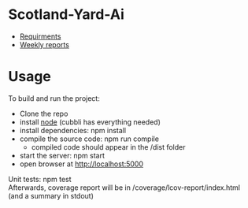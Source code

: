 # Scotland-Yard-Ai
*  [Requirments](/documentation/requirments.md)
* [Weekly reports](/documentation/reports)

# Usage
To build and run the project:
* Clone the repo
* install [node](https://nodejs.org/en/download/) (cubbli has everything needed)
* install dependencies: npm install
* compile the source code: npm run compile
  * compiled code should appear in the /dist folder
* start the server: npm start
* open browser at [http://localhost:5000](/http://localhost:5000)

Unit tests: npm test
\
Afterwards, coverage report will be in /coverage/lcov-report/index.html (and a summary in stdout)
